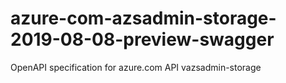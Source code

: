 # azure-com-azsadmin-storage-2019-08-08-preview-swagger
OpenAPI specification for azure.com API vazsadmin-storage
